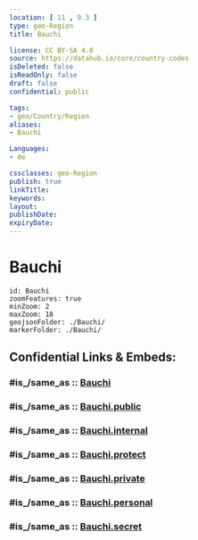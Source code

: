 ```yaml
---
location: [ 11 , 9.3 ] 
type: geo-Region
title: Bauchi

license: CC BY-SA 4.0
source: https://datahub.io/core/country-codes
isDeleted: false
isReadOnly: false
draft: false
confidential: public

tags:
- geo/Country/Region
aliases:
- Bauchi

Languages:
- de

cssclasses: geo-Region
publish: true
linkTitle: 
keywords: 
layout: 
publishDate: 
expiryDate: 
---
```


# Bauchi

```leaflet
id: Bauchi
zoomFeatures: true 
minZoom: 2 
maxZoom: 18
geojsonFolder: ./Bauchi/
markerFolder: ./Bauchi/
```


## Confidential Links & Embeds: 

### #is_/same_as :: [Bauchi](/_Standards/Earth/Continent/Africa/Africa~Central/Nigeria/Zones~Nigeria/Nigeria~North-East/Bauchi.md) 

### #is_/same_as :: [Bauchi.public](/_public/Earth/Continent/Africa/Africa~Central/Nigeria/Zones~Nigeria/Nigeria~North-East/Bauchi.public.md) 

### #is_/same_as :: [Bauchi.internal](/_internal/Earth/Continent/Africa/Africa~Central/Nigeria/Zones~Nigeria/Nigeria~North-East/Bauchi.internal.md) 

### #is_/same_as :: [Bauchi.protect](/_protect/Earth/Continent/Africa/Africa~Central/Nigeria/Zones~Nigeria/Nigeria~North-East/Bauchi.protect.md) 

### #is_/same_as :: [Bauchi.private](/_private/Earth/Continent/Africa/Africa~Central/Nigeria/Zones~Nigeria/Nigeria~North-East/Bauchi.private.md) 

### #is_/same_as :: [Bauchi.personal](/_personal/Earth/Continent/Africa/Africa~Central/Nigeria/Zones~Nigeria/Nigeria~North-East/Bauchi.personal.md) 

### #is_/same_as :: [Bauchi.secret](/_secret/Earth/Continent/Africa/Africa~Central/Nigeria/Zones~Nigeria/Nigeria~North-East/Bauchi.secret.md)

